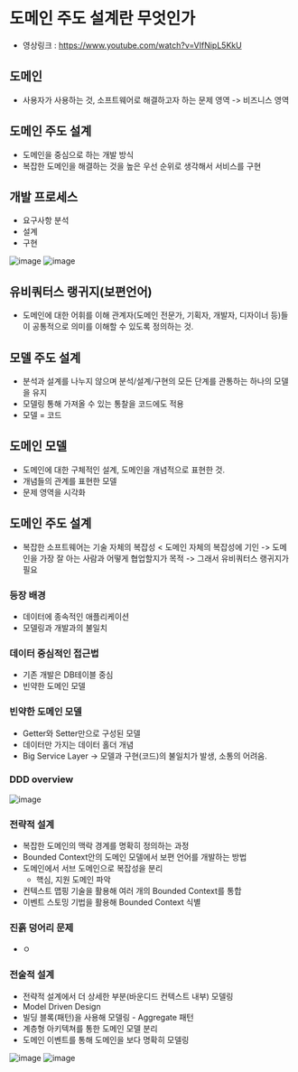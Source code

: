 # 도메인 주도 설계란 무엇인가

- 영상링크 : https://www.youtube.com/watch?v=VIfNipL5KkU

## 도메인
- 사용자가 사용하는 것, 소프트웨어로 해결하고자 하는 문제 영역 -> 비즈니스 영역

## 도메인 주도 설계
- 도메인을 중심으로 하는 개발 방식
- 복잡한 도메인을 해결하는 것을 높은 우선 순위로 생각해서 서비스를 구현

## 개발 프로세스
- 요구사항 분석
- 설계
- 구현

![image](https://github.com/rlarudgkswkd/TIL-repository/assets/48428850/96c9c4c8-fcdf-49ce-a7ee-211f1e184a2f)
![image](https://github.com/rlarudgkswkd/TIL-repository/assets/48428850/487410cd-8f7a-4f4e-aacc-cb23492d4556)

## 유비쿼터스 랭귀지(보편언어)
- 도메인에 대한 어휘를 이해 관계자(도메인 전문가, 기획자, 개발자, 디자이너 등)들이 공통적으로 의미를 이해할 수 있도록 정의하는 것.

## 모델 주도 설계
- 분석과 설계를 나누지 않으며 분석/설계/구현의 모든 단계를 관통하는 하나의 모델을 유지
- 모델링 통해 가져올 수 있는 통찰을 코드에도 적용
- 모델 = 코드

## 도메인 모델
- 도메인에 대한 구체적인 설계, 도메인을 개념적으로 표현한 것.
- 개념들의 관계를 표현한 모델
- 문제 영역을 시각화

## 도메인 주도 설계
- 복잡한 소프트웨어는 기술 자체의 복잡성 < 도메인 자체의 복잡성에 기인
  -> 도메인을 가장 잘 아는 사람과 어떻게 협업할지가 목적
  -> 그래서 유비쿼터스 랭귀지가 필요
  
### 등장 배경
- 데이터에 종속적인 애플리케이션
- 모델링과 개발과의 불일치

### 데이터 중심적인 접근법
- 기존 개발은 DB테이블 중심
- 빈약한 도메인 모델

### 빈약한 도메인 모델
- Getter와 Setter만으로 구성된 모델
- 데이터만 가지는 데이터 홀더 개념
- Big Service Layer
  -> 모델과 구현(코드)의 불일치가 발생, 소통의 어려움.

### DDD overview
![image](https://github.com/rlarudgkswkd/TIL-repository/assets/48428850/0d34a10b-f3ee-4f37-851a-e70cea113d79)

### 전략적 설계
- 복잡한 도메인의 맥락 경계를 명확히 정의하는 과정
- Bounded Context안의 도메인 모델에서 보편 언어를 개발하는 방법
- 도메인에서 서브 도메인으로 복잡성을 분리
  - 핵심, 지원 도메인 파악
- 컨텍스트 맵핑 기술을 활용해 여러 개의 Bounded Context를 통합
- 이벤트 스토밍 기법을 활용해 Bounded Context 식별

### 진흙 덩어리 문제
- ㅇ

### 전술적 설계
- 전략적 설계에서 더 상세한 부분(바운디드 컨텍스트 내부) 모델링
- Model Driven Design
- 빌딩 블록(패턴)을 사용해 모델링 - Aggregate 패턴
- 계층형 아키텍쳐를 통한 도메인 모델 분리
- 도메인 이벤트를 통해 도메인을 보다 명확히 모델링

![image](https://github.com/rlarudgkswkd/TIL-repository/assets/48428850/48a16ae7-a0ae-45e3-97b4-a4f2af3975bb)
![image](https://github.com/rlarudgkswkd/TIL-repository/assets/48428850/e18522bf-6afe-46ec-8b9b-5474e790eb55)


